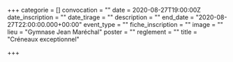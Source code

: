 +++
categorie = []
convocation = ""
date = 2020-08-27T19:00:00Z
date_inscription = ""
date_tirage = ""
description = ""
end_date = "2020-08-27T22:00:00.000+00:00"
event_type = ""
fiche_inscription = ""
image = ""
lieu = "Gymnase Jean Maréchal"
poster = ""
reglement = ""
title = "Créneaux exceptionnel"

+++
